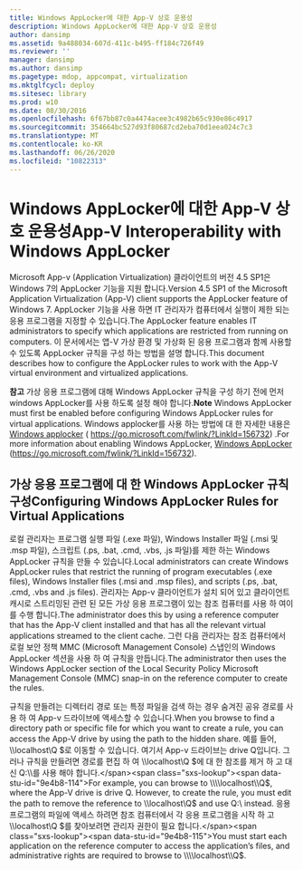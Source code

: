 ```yaml
---
title: Windows AppLocker에 대한 App-V 상호 운용성
description: Windows AppLocker에 대한 App-V 상호 운용성
author: dansimp
ms.assetid: 9a488034-607d-411c-b495-ff184c726f49
ms.reviewer: ''
manager: dansimp
ms.author: dansimp
ms.pagetype: mdop, appcompat, virtualization
ms.mktglfcycl: deploy
ms.sitesec: library
ms.prod: w10
ms.date: 08/30/2016
ms.openlocfilehash: 6f67bb87c0a4474acee3c4982b65c930e86c4917
ms.sourcegitcommit: 354664bc527d93f80687cd2eba70d1eea024c7c3
ms.translationtype: MT
ms.contentlocale: ko-KR
ms.lasthandoff: 06/26/2020
ms.locfileid: "10822313"
---
```

# <span data-ttu-id="9e4b8-103">Windows AppLocker에 대한 App-V 상호 운용성</span><span class="sxs-lookup"><span data-stu-id="9e4b8-103">App-V Interoperability with Windows AppLocker</span></span>


<span data-ttu-id="9e4b8-104">Microsoft App-v (Application Virtualization) 클라이언트의 버전 4.5 SP1은 Windows 7의 AppLocker 기능을 지원 합니다.</span><span class="sxs-lookup"><span data-stu-id="9e4b8-104">Version 4.5 SP1 of the Microsoft Application Virtualization (App-V) client supports the AppLocker feature of Windows 7.</span></span> <span data-ttu-id="9e4b8-105">AppLocker 기능을 사용 하면 IT 관리자가 컴퓨터에서 실행이 제한 되는 응용 프로그램을 지정할 수 있습니다.</span><span class="sxs-lookup"><span data-stu-id="9e4b8-105">The AppLocker feature enables IT administrators to specify which applications are restricted from running on computers.</span></span> <span data-ttu-id="9e4b8-106">이 문서에서는 앱-V 가상 환경 및 가상화 된 응용 프로그램과 함께 사용할 수 있도록 AppLocker 규칙을 구성 하는 방법을 설명 합니다.</span><span class="sxs-lookup"><span data-stu-id="9e4b8-106">This document describes how to configure the AppLocker rules to work with the App-V virtual environment and virtualized applications.</span></span>

<span data-ttu-id="9e4b8-107">**참고**  가상 응용 프로그램에 대해 Windows AppLocker 규칙을 구성 하기 전에 먼저 windows AppLocker를 사용 하도록 설정 해야 합니다.</span><span class="sxs-lookup"><span data-stu-id="9e4b8-107">**Note** Windows AppLocker must first be enabled before configuring Windows AppLocker rules for virtual applications.</span></span> <span data-ttu-id="9e4b8-108">Windows applocker를 사용 하는 방법에 대 한 자세한 내용은 [Windows applocker](https://go.microsoft.com/fwlink/?LinkId=156732) ( https://go.microsoft.com/fwlink/?LinkId=156732) .</span><span class="sxs-lookup"><span data-stu-id="9e4b8-108">For more information about enabling Windows AppLocker, [Windows AppLocker](https://go.microsoft.com/fwlink/?LinkId=156732) (https://go.microsoft.com/fwlink/?LinkId=156732).</span></span>

 

## <span data-ttu-id="9e4b8-109">가상 응용 프로그램에 대 한 Windows AppLocker 규칙 구성</span><span class="sxs-lookup"><span data-stu-id="9e4b8-109">Configuring Windows AppLocker Rules for Virtual Applications</span></span>


<span data-ttu-id="9e4b8-110">로컬 관리자는 프로그램 실행 파일 (.exe 파일), Windows Installer 파일 (.msi 및 .msp 파일), 스크립트 (.ps, .bat, .cmd, .vbs, .js 파일)를 제한 하는 Windows AppLocker 규칙을 만들 수 있습니다.</span><span class="sxs-lookup"><span data-stu-id="9e4b8-110">Local administrators can create Windows AppLocker rules that restrict the running of program executables (.exe files), Windows Installer files (.msi and .msp files), and scripts (.ps, .bat, .cmd, .vbs and .js files).</span></span> <span data-ttu-id="9e4b8-111">관리자는 App-v 클라이언트가 설치 되어 있고 클라이언트 캐시로 스트리밍된 관련 된 모든 가상 응용 프로그램이 있는 참조 컴퓨터를 사용 하 여이를 수행 합니다.</span><span class="sxs-lookup"><span data-stu-id="9e4b8-111">The administrator does this by using a reference computer that has the App-V client installed and that has all the relevant virtual applications streamed to the client cache.</span></span> <span data-ttu-id="9e4b8-112">그런 다음 관리자는 참조 컴퓨터에서 로컬 보안 정책 MMC (Microsoft Management Console) 스냅인의 Windows AppLocker 섹션을 사용 하 여 규칙을 만듭니다.</span><span class="sxs-lookup"><span data-stu-id="9e4b8-112">The administrator then uses the Windows AppLocker section of the Local Security Policy Microsoft Management Console (MMC) snap-in on the reference computer to create the rules.</span></span>

<span data-ttu-id="9e4b8-113">규칙을 만들려는 디렉터리 경로 또는 특정 파일을 검색 하는 경우 숨겨진 공유 경로를 사용 하 여 App-v 드라이브에 액세스할 수 있습니다.</span><span class="sxs-lookup"><span data-stu-id="9e4b8-113">When you browse to find a directory path or specific file for which you want to create a rule, you can access the App-V drive by using the path to the hidden share.</span></span> <span data-ttu-id="9e4b8-114">예를 들어, \\\\localhost\\Q $로 이동할 수 있습니다. 여기서 App-v 드라이브는 drive Q입니다. 그러나 규칙을 만들려면 경로를 편집 하 여 \\\\localhost\\Q $에 대 한 참조를 제거 하 고 대신 Q:\\를 사용 해야 합니다.</span><span class="sxs-lookup"><span data-stu-id="9e4b8-114">For example, you can browse to \\\\localhost\\Q$, where the App-V drive is drive Q. However, to create the rule, you must edit the path to remove the reference to \\\\localhost\\Q$ and use Q:\\ instead.</span></span> <span data-ttu-id="9e4b8-115">응용 프로그램의 파일에 액세스 하려면 참조 컴퓨터에서 각 응용 프로그램을 시작 하 고 \\\\localhost\\Q $를 찾아보려면 관리자 권한이 필요 합니다.</span><span class="sxs-lookup"><span data-stu-id="9e4b8-115">You must start each application on the reference computer to access the application’s files, and administrative rights are required to browse to \\\\localhost\\Q$.</span></span>

 

 





